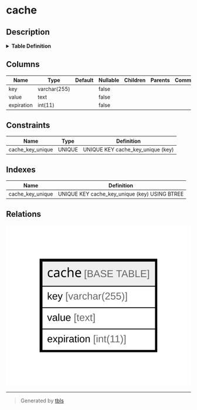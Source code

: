 # cache

## Description

<details>
<summary><strong>Table Definition</strong></summary>

```sql
CREATE TABLE `cache` (
  `key` varchar(255) COLLATE utf8mb4_unicode_ci NOT NULL,
  `value` text COLLATE utf8mb4_unicode_ci NOT NULL,
  `expiration` int(11) NOT NULL,
  UNIQUE KEY `cache_key_unique` (`key`)
) ENGINE=InnoDB DEFAULT CHARSET=utf8mb4 COLLATE=utf8mb4_unicode_ci
```

</details>

## Columns

| Name | Type | Default | Nullable | Children | Parents | Comment |
| ---- | ---- | ------- | -------- | -------- | ------- | ------- |
| key | varchar(255) |  | false |  |  |  |
| value | text |  | false |  |  |  |
| expiration | int(11) |  | false |  |  |  |

## Constraints

| Name | Type | Definition |
| ---- | ---- | ---------- |
| cache_key_unique | UNIQUE | UNIQUE KEY cache_key_unique (key) |

## Indexes

| Name | Definition |
| ---- | ---------- |
| cache_key_unique | UNIQUE KEY cache_key_unique (key) USING BTREE |

## Relations

![er](cache.svg)

---

> Generated by [tbls](https://github.com/k1LoW/tbls)
